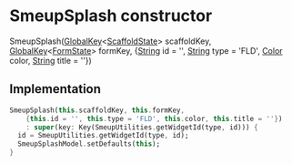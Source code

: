 


# SmeupSplash constructor







SmeupSplash([GlobalKey](https://api.flutter.dev/flutter/widgets/GlobalKey-class.html)&lt;[ScaffoldState](https://api.flutter.dev/flutter/material/ScaffoldState-class.html)> scaffoldKey, [GlobalKey](https://api.flutter.dev/flutter/widgets/GlobalKey-class.html)&lt;[FormState](https://api.flutter.dev/flutter/widgets/FormState-class.html)> formKey, {[String](https://api.flutter.dev/flutter/dart-core/String-class.html) id = '', [String](https://api.flutter.dev/flutter/dart-core/String-class.html) type = 'FLD', [Color](https://api.flutter.dev/flutter/dart-ui/Color-class.html) color, [String](https://api.flutter.dev/flutter/dart-core/String-class.html) title = ''})





## Implementation

```dart
SmeupSplash(this.scaffoldKey, this.formKey,
    {this.id = '', this.type = 'FLD', this.color, this.title = ''})
    : super(key: Key(SmeupUtilities.getWidgetId(type, id))) {
  id = SmeupUtilities.getWidgetId(type, id);
  SmeupSplashModel.setDefaults(this);
}
```







